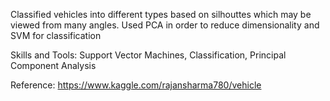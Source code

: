 Classified vehicles into different types based on silhouttes which may be viewed from many angles. Used PCA in order to reduce dimensionality and SVM for classification

Skills and Tools:
Support Vector Machines, Classification, Principal Component Analysis

Reference: https://www.kaggle.com/rajansharma780/vehicle

